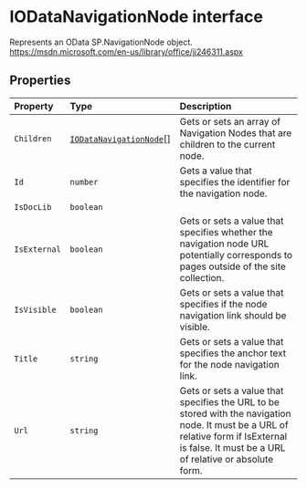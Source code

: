 # IODataNavigationNode interface







Represents an OData SP.NavigationNode object. https://msdn.microsoft.com/en-us/library/office/jj246311.aspx




## Properties

| Property	   | Type	| Description|
|:-------------|:-------|:-----------|
|`Children`      | [`IODataNavigationNode`](../sp-odata-types/iodatanavigationnode.md)[] | Gets or sets an array of Navigation Nodes that are children to the current node. |
|`Id`      | `number` | Gets a value that specifies the identifier for the navigation node. |
|`IsDocLib`      | `boolean` |  |
|`IsExternal`      | `boolean` | Gets or sets a value that specifies whether the navigation node URL potentially corresponds to pages outside of the site collection. |
|`IsVisible`      | `boolean` | Gets or sets a value that specifies if the node navigation link should be visible. |
|`Title`      | `string` | Gets or sets a value that specifies the anchor text for the node navigation link. |
|`Url`      | `string` | Gets or sets a value that specifies the URL to be stored with the navigation node. It must be a URL of relative form if IsExternal is false. It must be a URL of relative or absolute form. |






